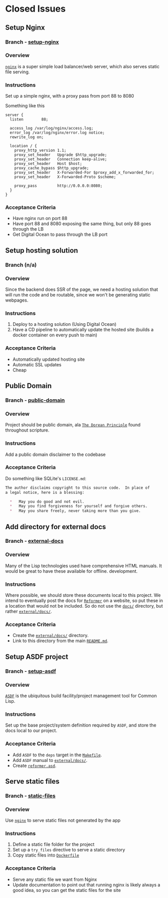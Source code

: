 # Closed Issues

## Setup Nginx

### Branch - [setup-nginx](https://git.sr.ht/~jamesaorson/reformer/tree/setup-nginx)

### Overview

[`nginx`](https://nginx.org/en/) is a super simple load balancer/web server, which also serves static file serving.

### Instructions

Set up a simple nginx, with a proxy pass from port 88 to 8080

Something like this

```nginx
server {
  listen        88;

  access_log /var/log/nginx/access.log;
  error_log /var/log/nginx/error.log notice;
  rewrite_log on;

  location / {
    proxy_http_version 1.1;
    proxy_set_header   Upgrade $http_upgrade;
    proxy_set_header   Connection keep-alive;
    proxy_set_header   Host $host;
    proxy_cache_bypass $http_upgrade;
    proxy_set_header   X-Forwarded-For $proxy_add_x_forwarded_for;
    proxy_set_header   X-Forwarded-Proto $scheme;

    proxy_pass         http://0.0.0.0:8080;
  }
}
```

### Acceptance Criteria

- Have nginx run on port 88
- Have port 88 and 8080 exposing the same thing, but only 88 goes through the LB
- Get Digital Ocean to pass through the LB port

## Setup hosting solution

### Branch (n/a)

### Overview

Since the backend does SSR of the page, we need a hosting solution that will run the code and be routable,
since we won't be generating static webpages.

### Instructions

1. Deploy to a hosting solution (Using Digital Ocean)
1. Have a CD pipeline to automatically update the hosted site (builds a docker container on every push to main)

### Acceptance Criteria

- Automatically updated hosting site
- Automatic SSL updates
- Cheap

## Public Domain

### Branch - [public-domain](https://git.sr.ht/~jamesaorson/reformer/tree/public-domain)

### Overview

Project should be public domain, ala [`The Dorean Principle`](https://thedoreanprinciple.org) found throughout scripture.

### Instructions

Add a public domain disclaimer to the codebase

### Acceptance Criteria

Do something like SQLite's `LICENSE.md`:

```markdown
The author disclaims copyright to this source code.  In place of
a legal notice, here is a blessing:

  *   May you do good and not evil.
  *   May you find forgiveness for yourself and forgive others.
  *   May you share freely, never taking more than you give.
```

## Add directory for external docs

### Branch - [external-docs](https://git.sr.ht/~jamesaorson/reformer/tree/external-docs)

### Overview

Many of the Lisp technologies used have comprehensive HTML manuals. It would be great to have these available for offline.
development.

### Instructions

Where possible, we should store these documents local to this project. We intend to eventually post the docs for
[`Reformer`](https://reformer.fyi) on a website, so put these in a location that would not be included. So do not use the
[`docs/`](../docs) directory, but rather [`external/docs/`](../external/docs).

### Acceptance Criteria

- Create the [`external/docs/`](../external/docs) directory.
- Link to this directory from the main [`README.md`](../README.md).

## Setup ASDF project

### Branch - [setup-asdf](https://git.sr.ht/~jamesaorson/reformer/tree/setup-asdf)

### Overview

[`ASDF`](https://asdf.common-lisp.dev/) is the ubiquitous build facility/project management tool for Common Lisp.

### Instructions

Set up the base project/system definition required by `ASDF`, and store the docs local to our project.

### Acceptance Criteria

- Add `ASDF` to the `deps` target in the [`Makefile`](../Makefile).
- Add `ASDF` manual to [`external/docs/`](../external/docs).
- Create [`reformer.asd`](../src/reformer.asd).

## Serve static files

### Branch - [static-files](https://git.sr.ht/~jamesaorson/reformer/tree/static-files)

### Overview

Use [`nginx`](https://nginx.org/en/) to serve static files not generated by the app

### Instructions

1. Define a static file folder for the project
1. Set up a `try_files` directive to serve a static directory
1. Copy static files into [`Dockerfile`](../Dockerfile)

### Acceptance Criteria

- Serve any static file we want from Nginx
- Update documentation to point out that running nginx is likely always a good idea,
so you can get the static files for the site
